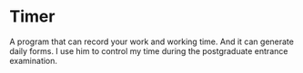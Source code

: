 # Timer
A program that can record your work and working time. And it can generate daily forms. I use him to control my time during the postgraduate entrance examination.

